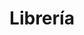 ---
title: "Librería"
url: /ciudad-autonoma-de-buenos-aires/libreria-monteagudo/
shop: Schreibwaren
---